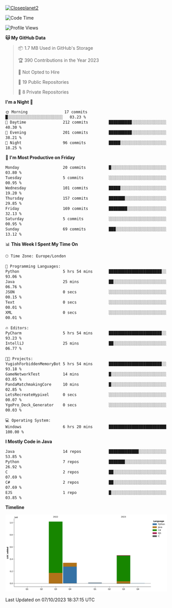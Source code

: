 [![Closeplanet2](https://github-readme-stats.vercel.app/api?username=Closeplanet2&show_icons=true&theme=tokyonight&count_private=true)]([https://github.com/Closeplanet2])

<!--START_SECTION:waka-->
![Code Time](http://img.shields.io/badge/Code%20Time-30%20hrs%2017%20mins-blue)

![Profile Views](http://img.shields.io/badge/Profile%20Views-85-blue)

**🐱 My GitHub Data** 

> 📦 1.7 MB Used in GitHub's Storage 
 > 
> 🏆 390 Contributions in the Year 2023
 > 
> 🚫 Not Opted to Hire
 > 
> 📜 19 Public Repositories 
 > 
> 🔑 8 Private Repositories 
 > 
**I'm a Night 🦉** 

```text
🌞 Morning                17 commits          █░░░░░░░░░░░░░░░░░░░░░░░░   03.23 % 
🌆 Daytime                212 commits         ██████████░░░░░░░░░░░░░░░   40.30 % 
🌃 Evening                201 commits         ██████████░░░░░░░░░░░░░░░   38.21 % 
🌙 Night                  96 commits          █████░░░░░░░░░░░░░░░░░░░░   18.25 % 
```
📅 **I'm Most Productive on Friday** 

```text
Monday                   20 commits          █░░░░░░░░░░░░░░░░░░░░░░░░   03.80 % 
Tuesday                  5 commits           ░░░░░░░░░░░░░░░░░░░░░░░░░   00.95 % 
Wednesday                101 commits         █████░░░░░░░░░░░░░░░░░░░░   19.20 % 
Thursday                 157 commits         ███████░░░░░░░░░░░░░░░░░░   29.85 % 
Friday                   169 commits         ████████░░░░░░░░░░░░░░░░░   32.13 % 
Saturday                 5 commits           ░░░░░░░░░░░░░░░░░░░░░░░░░   00.95 % 
Sunday                   69 commits          ███░░░░░░░░░░░░░░░░░░░░░░   13.12 % 
```


📊 **This Week I Spent My Time On** 

```text
🕑︎ Time Zone: Europe/London

💬 Programming Languages: 
Python                   5 hrs 54 mins       ███████████████████████░░   93.06 % 
Java                     25 mins             ██░░░░░░░░░░░░░░░░░░░░░░░   06.76 % 
JSON                     0 secs              ░░░░░░░░░░░░░░░░░░░░░░░░░   00.15 % 
Text                     0 secs              ░░░░░░░░░░░░░░░░░░░░░░░░░   00.01 % 
XML                      0 secs              ░░░░░░░░░░░░░░░░░░░░░░░░░   00.01 % 

🔥 Editors: 
PyCharm                  5 hrs 54 mins       ███████████████████████░░   93.23 % 
IntelliJ                 25 mins             ██░░░░░░░░░░░░░░░░░░░░░░░   06.77 % 

🐱‍💻 Projects: 
YugiohForbiddenMemoryBot 5 hrs 54 mins       ███████████████████████░░   93.18 % 
GameNetworkTest          14 mins             █░░░░░░░░░░░░░░░░░░░░░░░░   03.85 % 
PandaMatchmakingCore     10 mins             █░░░░░░░░░░░░░░░░░░░░░░░░   02.85 % 
LetsRecreateHypixel      0 secs              ░░░░░░░░░░░░░░░░░░░░░░░░░   00.07 % 
YgoPro_Deck_Generator    0 secs              ░░░░░░░░░░░░░░░░░░░░░░░░░   00.03 % 

💻 Operating System: 
Windows                  6 hrs 20 mins       █████████████████████████   100.00 % 
```

**I Mostly Code in Java** 

```text
Java                     14 repos            █████████████░░░░░░░░░░░░   53.85 % 
Python                   7 repos             ███████░░░░░░░░░░░░░░░░░░   26.92 % 
C                        2 repos             ██░░░░░░░░░░░░░░░░░░░░░░░   07.69 % 
C#                       2 repos             ██░░░░░░░░░░░░░░░░░░░░░░░   07.69 % 
EJS                      1 repo              █░░░░░░░░░░░░░░░░░░░░░░░░   03.85 % 
```



**Timeline**

![Lines of Code chart](https://raw.githubusercontent.com/Closeplanet2/Closeplanet2/main/assets/bar_graph.png)


 Last Updated on 07/10/2023 18:37:15 UTC
<!--END_SECTION:waka-->
